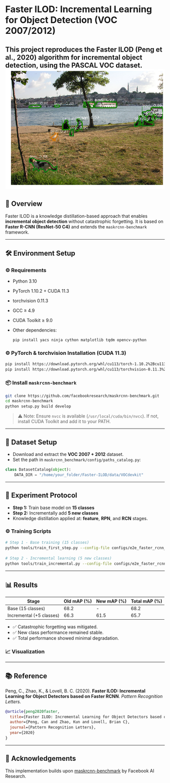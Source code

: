# Faster ILOD: Incremental Learning for Object Detection (VOC 2007/2012)

This project reproduces the **Faster ILOD** (Peng et al., 2020) algorithm for incremental object detection, using the PASCAL VOC dataset.
![Result Image](assets/demo_e2e_mask_rcnn_X_101_32x8d_FPN_1x.png)
---

## 📖 Overview

Faster ILOD is a knowledge distillation-based approach that enables **incremental object detection** without catastrophic forgetting. It is based on **Faster R-CNN (ResNet-50 C4)** and extends the `maskrcnn-benchmark` framework.

---

## 🛠️ Environment Setup

### ⚙️ Requirements

* Python 3.10
* PyTorch 1.10.2 + CUDA 11.3
* torchvision 0.11.3
* GCC ≥ 4.9
* CUDA Toolkit ≥ 9.0
* Other dependencies:

  ```bash
  pip install yacs ninja cython matplotlib tqdm opencv-python
  ```

### ⚙️ PyTorch & torchvision Installation (CUDA 11.3)

```bash
pip install https://download.pytorch.org/whl/cu113/torch-1.10.2%2Bcu113-cp310-cp310-linux_x86_64.whl
pip install https://download.pytorch.org/whl/cu113/torchvision-0.11.3%2Bcu113-cp310-cp310-linux_x86_64.whl
```

### 📦 Install `maskrcnn-benchmark`

```bash
git clone https://github.com/facebookresearch/maskrcnn-benchmark.git
cd maskrcnn-benchmark
python setup.py build develop
```

> ⚠️ Note: Ensure `nvcc` is available (`/usr/local/cuda/bin/nvcc`). If not, install CUDA Toolkit and add it to your PATH.

---

## 📁 Dataset Setup

* Download and extract the **VOC 2007 + 2012** dataset.
* Set the path in `maskrcnn_benchmark/config/paths_catalog.py`:

```python
class DatasetCatalog(object):
    DATA_DIR = "/home/your_folder/Faster-ILOD/data/VOCdevkit"
```

---

## 🧪 Experiment Protocol

* **Step 1:** Train base model on **15 classes**
* **Step 2:** Incrementally add **5 new classes**
* Knowledge distillation applied at: **feature**, **RPN**, and **RCN** stages.

### ⚙️ Training Scripts

```bash
# Step 1 - Base training (15 classes)
python tools/train_first_step.py --config-file configs/e2e_faster_rcnn_R_50_C4_1x_Source_model.yaml

# Step 2 - Incremental learning (5 new classes)
python tools/train_incremental.py --config-file configs/e2e_faster_rcnn_R_50_C4_1x_Target_model.yaml
```

---

## 📊 Results

| Stage                    | Old mAP (%) | New mAP (%) | Total mAP (%) |
| ------------------------ | ----------- | ----------- | ------------- |
| Base (15 classes)        | 68.2        | -           | 68.2          |
| Incremental (+5 classes) | 66.3        | 61.5        | 65.7          |

* ✅ Catastrophic forgetting was mitigated.
* ✅ New class performance remained stable.
* ✅ Total performance showed minimal degradation.

### 📈 Visualization

---

## 📚 Reference

Peng, C., Zhao, K., & Lovell, B. C. (2020).
**Faster ILOD: Incremental Learning for Object Detectors based on Faster RCNN**.
*Pattern Recognition Letters.*

```bibtex
@article{peng2020faster,
  title={Faster ILOD: Incremental Learning for Object Detectors based on Faster RCNN},
  author={Peng, Can and Zhao, Kun and Lovell, Brian C},
  journal={Pattern Recognition Letters},
  year={2020}
}
```

---

## 🤝 Acknowledgements

This implementation builds upon [maskrcnn-benchmark](https://github.com/facebookresearch/maskrcnn-benchmark) by Facebook AI Research.
